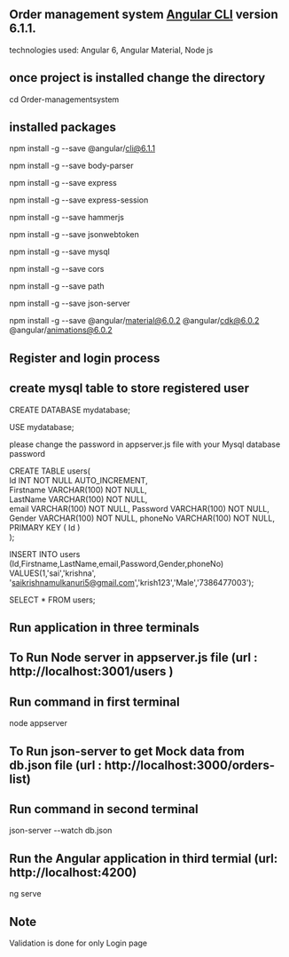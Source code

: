 Order management system [Angular CLI](https://github.com/angular/angular-cli) version 6.1.1.
--------------------------------------------------------------------------------------------
technologies used: Angular 6, Angular Material, Node js

once project is installed change the directory
----------------------------------------------
cd Order-managementsystem

installed packages
------------------
npm install -g --save @angular/cli@6.1.1


npm install -g --save body-parser


npm install -g --save express


npm install -g --save express-session


npm install -g --save hammerjs


npm install -g --save jsonwebtoken


npm install -g --save mysql


npm install -g --save cors


npm install -g --save path


npm install -g --save json-server


npm install -g --save @angular/material@6.0.2 @angular/cdk@6.0.2 @angular/animations@6.0.2




Register and login process
---------------------------
create mysql table to store registered user
--------------------------------------------
CREATE DATABASE mydatabase;

USE mydatabase;

please change the password in appserver.js file with your Mysql database password

CREATE TABLE users(  
   Id INT NOT NULL AUTO_INCREMENT,  
   Firstname VARCHAR(100) NOT NULL,  
   LastName VARCHAR(100) NOT NULL,  
   email VARCHAR(100) NOT NULL,
   Password VARCHAR(100) NOT NULL,
   Gender VARCHAR(100) NOT NULL,
   phoneNo VARCHAR(100) NOT NULL,
   PRIMARY KEY ( Id )  
);  


INSERT INTO users (Id,Firstname,LastName,email,Password,Gender,phoneNo) VALUES(1,'sai','krishna',
'saikrishnamulkanuri5@gmail.com','krish123','Male','7386477003');

SELECT * FROM users;


Run application in three terminals
----------------------------------

To Run Node server in appserver.js file (url : http://localhost:3001/users )
-------------------------------------------------------
Run command in first terminal
-----------------------------
node appserver


To Run json-server to get Mock data from db.json file (url : http://localhost:3000/orders-list)
-----------------------------------------------------------------------------
Run command in second terminal
------------------------------
json-server --watch db.json


Run the Angular application in third termial (url: http://localhost:4200)
-----------------------------------------------------------------
ng serve

Note
-----
Validation is done for only Login page
